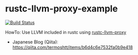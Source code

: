 # rustc-llvm-proxy-example

[![Build Status](https://travis-ci.org/termoshtt/rustc-llvm-proxy-example.svg?branch=master)](https://travis-ci.org/termoshtt/rustc-llvm-proxy-example)

HowTo: Use LLVM included in rustc using [rustc-llvm-proxy](https://github.com/denzp/rustc-llvm-proxy)

- Japanese Blog (Qiita): https://qiita.com/termoshtt/items/b6d4c6e7532fa0b9e418
